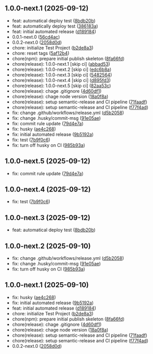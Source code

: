 ## 1.0.0-next.1 (2025-09-12)

* feat: automatical deploy test ([8bdb20b](https://github.com/mogiya/test-project/commit/8bdb20b))
* feat: automatically deploy test ([386183a](https://github.com/mogiya/test-project/commit/386183a))
* feat: initial automated release ([d189184](https://github.com/mogiya/test-project/commit/d189184))
* 0.0.1-next.0 ([56cd4ac](https://github.com/mogiya/test-project/commit/56cd4ac))
* 0.0.2-next.0 ([2058d0d](https://github.com/mogiya/test-project/commit/2058d0d))
* chore: initialize Test Project ([b2de8a3](https://github.com/mogiya/test-project/commit/b2de8a3))
* chore: reset tags ([5af12b4](https://github.com/mogiya/test-project/commit/5af12b4))
* chore(npm): prepare initial publish skeleton ([8fa66fd](https://github.com/mogiya/test-project/commit/8fa66fd))
* chore(release): 1.0.0-next.1 [skip ci] ([abbad53](https://github.com/mogiya/test-project/commit/abbad53))
* chore(release): 1.0.0-next.2 [skip ci] ([edc6b8a](https://github.com/mogiya/test-project/commit/edc6b8a))
* chore(release): 1.0.0-next.3 [skip ci] ([5482564](https://github.com/mogiya/test-project/commit/5482564))
* chore(release): 1.0.0-next.4 [skip ci] ([d895fd3](https://github.com/mogiya/test-project/commit/d895fd3))
* chore(release): 1.0.0-next.5 [skip ci] ([82aa53c](https://github.com/mogiya/test-project/commit/82aa53c))
* chore(release): chage .gitignore ([4d60df1](https://github.com/mogiya/test-project/commit/4d60df1))
* chore(release): chage node version ([18a0f8a](https://github.com/mogiya/test-project/commit/18a0f8a))
* chore(release): setup semantic-release and CI pipeline ([71faadf](https://github.com/mogiya/test-project/commit/71faadf))
* chore(release): setup semantic-release and CI pipeline ([f77f4ad](https://github.com/mogiya/test-project/commit/f77f4ad))
* fix: change .github/workflows/release.yml ([d5b2058](https://github.com/mogiya/test-project/commit/d5b2058))
* fix: change .husky/commit-msg ([91e05ae](https://github.com/mogiya/test-project/commit/91e05ae))
* fix: commit rule update ([79d4e7a](https://github.com/mogiya/test-project/commit/79d4e7a))
* fix: husky ([ae4c268](https://github.com/mogiya/test-project/commit/ae4c268))
* fix: initial automated release ([9b5192a](https://github.com/mogiya/test-project/commit/9b5192a))
* fix: test ([7b9f0c6](https://github.com/mogiya/test-project/commit/7b9f0c6))
* fix: turn off husky on CI ([985b93a](https://github.com/mogiya/test-project/commit/985b93a))

## 1.0.0-next.5 (2025-09-12)

* fix: commit rule update ([79d4e7a](https://github.com/mogiya/test-project/commit/79d4e7a))

## 1.0.0-next.4 (2025-09-12)

* fix: test ([7b9f0c6](https://github.com/mogiya/test-project/commit/7b9f0c6))

## 1.0.0-next.3 (2025-09-12)

* feat: automatical deploy test ([8bdb20b](https://github.com/mogiya/test-project/commit/8bdb20b))

## 1.0.0-next.2 (2025-09-10)

* fix: change .github/workflows/release.yml ([d5b2058](https://github.com/mogiya/test-project/commit/d5b2058))
* fix: change .husky/commit-msg ([91e05ae](https://github.com/mogiya/test-project/commit/91e05ae))
* fix: turn off husky on CI ([985b93a](https://github.com/mogiya/test-project/commit/985b93a))

## 1.0.0-next.1 (2025-09-10)

* fix: husky ([ae4c268](https://github.com/mogiya/test-project/commit/ae4c268))
* fix: initial automated release ([9b5192a](https://github.com/mogiya/test-project/commit/9b5192a))
* feat: initial automated release ([d189184](https://github.com/mogiya/test-project/commit/d189184))
* chore: initialize Test Project ([b2de8a3](https://github.com/mogiya/test-project/commit/b2de8a3))
* chore(npm): prepare initial publish skeleton ([8fa66fd](https://github.com/mogiya/test-project/commit/8fa66fd))
* chore(release): chage .gitignore ([4d60df1](https://github.com/mogiya/test-project/commit/4d60df1))
* chore(release): chage node version ([18a0f8a](https://github.com/mogiya/test-project/commit/18a0f8a))
* chore(release): setup semantic-release and CI pipeline ([71faadf](https://github.com/mogiya/test-project/commit/71faadf))
* chore(release): setup semantic-release and CI pipeline ([f77f4ad](https://github.com/mogiya/test-project/commit/f77f4ad))
* 0.0.2-next.0 ([2058d0d](https://github.com/mogiya/test-project/commit/2058d0d))
